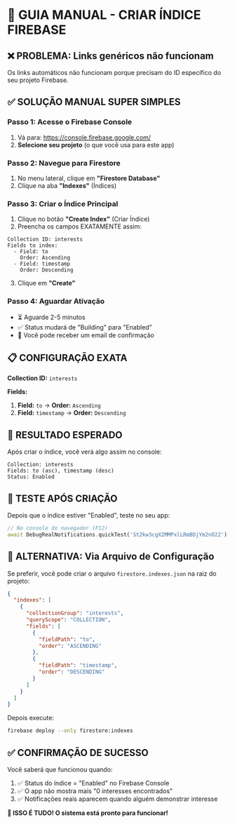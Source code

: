 # 🔧 GUIA MANUAL - CRIAR ÍNDICE FIREBASE

## ❌ PROBLEMA: Links genéricos não funcionam
Os links automáticos não funcionam porque precisam do ID específico do seu projeto Firebase.

## ✅ SOLUÇÃO MANUAL SUPER SIMPLES

### Passo 1: Acesse o Firebase Console
1. Vá para: https://console.firebase.google.com/
2. **Selecione seu projeto** (o que você usa para este app)

### Passo 2: Navegue para Firestore
1. No menu lateral, clique em **"Firestore Database"**
2. Clique na aba **"Indexes"** (Índices)

### Passo 3: Criar o Índice Principal
1. Clique no botão **"Create Index"** (Criar Índice)
2. Preencha os campos EXATAMENTE assim:

```
Collection ID: interests
Fields to index:
  - Field: to
    Order: Ascending
  - Field: timestamp  
    Order: Descending
```

3. Clique em **"Create"**

### Passo 4: Aguardar Ativação
- ⏳ Aguarde 2-5 minutos
- ✅ Status mudará de "Building" para "Enabled"
- 📧 Você pode receber um email de confirmação

## 📋 CONFIGURAÇÃO EXATA

**Collection ID:** `interests`

**Fields:**
1. **Field:** `to` → **Order:** `Ascending`
2. **Field:** `timestamp` → **Order:** `Descending`

## 🎯 RESULTADO ESPERADO

Após criar o índice, você verá algo assim no console:
```
Collection: interests
Fields: to (asc), timestamp (desc)
Status: Enabled
```

## 🧪 TESTE APÓS CRIAÇÃO

Depois que o índice estiver "Enabled", teste no seu app:

```dart
// No console do navegador (F12)
await DebugRealNotifications.quickTest('St2kw3cgX2MMPxlLRmBDjYm2nO22');
```

## 🔄 ALTERNATIVA: Via Arquivo de Configuração

Se preferir, você pode criar o arquivo `firestore.indexes.json` na raiz do projeto:

```json
{
  "indexes": [
    {
      "collectionGroup": "interests",
      "queryScope": "COLLECTION",
      "fields": [
        {
          "fieldPath": "to",
          "order": "ASCENDING"
        },
        {
          "fieldPath": "timestamp",
          "order": "DESCENDING"
        }
      ]
    }
  ]
}
```

Depois execute:
```bash
firebase deploy --only firestore:indexes
```

## ✅ CONFIRMAÇÃO DE SUCESSO

Você saberá que funcionou quando:
1. ✅ Status do índice = "Enabled" no Firebase Console
2. ✅ O app não mostra mais "0 interesses encontrados"
3. ✅ Notificações reais aparecem quando alguém demonstrar interesse

**🚀 ISSO É TUDO! O sistema está pronto para funcionar!**